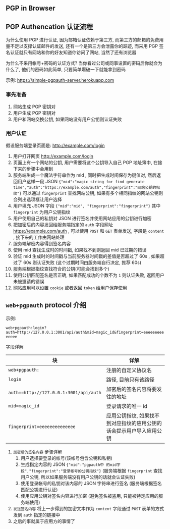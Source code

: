 ## PGP in Browser

## PGP Authencation 认证流程

为什么使用 PGP 进行认证, 因为邮箱认证依赖于第三方, 而第三方的邮箱的免费用量不足以支撑认证邮件的发送, 还有一个是第三方会泄露你的踪迹,
而采用 PGP 签名认证就只有网站和你的好友知道你访问了网站, 当然了还有浏览器

为什么不采用帐号+密码的认证方式? 当你看过公司或同事设置的密码后你就会为什么了, 他们的密码如此简单, 只要简单爆破一下就能拿到密码

示例: <https://simple-pgpauth-server.herokuapp.com>

### 事先准备

1. 网站生成 PGP 密钥对
1. 用户生成 PGP 密钥对
1. 用户和网站交换公钥, 如果网站没有用户公钥则认证失败

### 用户认证

假设服务端登录页面是: http://example.com/login

1. 用户打开网页 http://example.com/login
1. 页面上有一个网站的公钥, 用户需要将这个公钥导入自己 PGP 地址簿中, 在接下来的步骤中会用到
1. 服务端生成一个魔法字符串作为 mid , 同时把生成时间保存为键值对, 然后返回用户这样一段 JSON `{"mid":"magic string for find generate time","auth":"https://example.com/auth","fingerprint":"网站公钥的指纹"}`
   可以通过 `fingerprint` 查找网站公钥, 如果有多个相同指纹的网站公钥则会列出选项框让用户选择
1. 用户填充 JSON 字段 `{"mid":"mid", "fingerprint":"fingerprint"}` 其中 `fingerprint` 为用户公钥指纹
1. 用户使用自己的私钥对 JSON 进行签名并使用网站应用的公钥进行加密
1. 把加密后的内容发回给服务端指定的 `auth` 字段网址 https://example.com/auth , 可以使用 `POST` 和 `GET` 表单发送, 字段是 `content` , 接下来的工作由网站处理
1. 服务端解密内容得到签名内容
1. 使用 mid 查找生成时的时间戳, 如果找不到则返回 mid 已过期的错误
1. 验证 mid 生成时的时间戳与当前服务器时间戳的差值是否超过了 60s , 如果超过了 60s 则认证失败 (这个过期时间由服务端自行决定, 推荐 60s)
1. 服务端根据指纹查找符合的公钥(可能会找到多个)
1. 使用公钥匹配签名是否正确, 如果匹配成功的个数不为 `1` 则认证失败, 返回用户未被邀请的错误
1. 网站应用可以设置 `cookie` 或者返回 `token` 给用户保存使用

## `web+pgpauth` protocol 介绍

示例:

`web+pgpauth:login?auth=http://127.0.0.1:3001/api/auth&mid=magic_id&fingerprint=eeeeeeeeeeeeee`

字段详解

| 块                                     | 详解                                                                 |
| -------------------------------------- | -------------------------------------------------------------------- |
| `web+pgpauth:`                         | 注册的自定义协议名                                                   |
| `login`                                | 路径, 目前只有该路径                                                 |
| `auth==http://127.0.0.1:3001/api/auth` | 加密后的签名内容将要发往的地址                                       |
| `mid=magic_id`                         | 登录请求的唯一 id                                                    |
| `fingerprint=eeeeeeeeeeeeee`           | 应用公钥指纹, 如果找不到对应指纹的应用公钥的话会提示用户导入应用公钥 |

1. `加密后的签名内容` 步骤详解
   1. 用户选择要登录的帐号(该帐号包含公钥和私钥)
   1. 生成指定内容的 JSON `{"mid":"pgpauth中 的mid字段","fingerprint":"登录帐号的公钥指纹"}` (服务端根据 `fingerprint` 查找用户公钥, 所以如果服务端没有用户公钥的话就会认证失败)
   1. 使用登录帐号的私钥对该内容的 JSON 字符串进行签名 (服务端根据签名匹配公钥进行认证)
   1. 使用应用公钥对签名内容进行加密 (避免签名被盗用, 只能被特定应用的服务端使用)
1. `发送签名内容` 将上一步得到的加密文本作为 `content` 字段通过 `POST` 表单的方式发到 `auth` 指定的链接中
1. 之后的事就属于应用方的事情了
